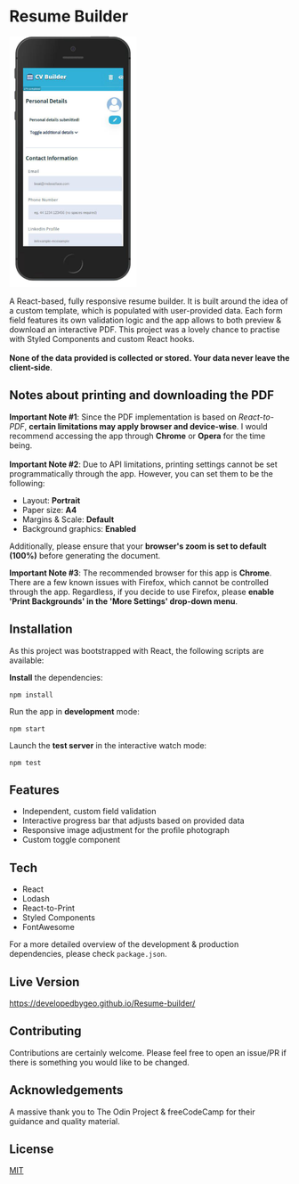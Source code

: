 # Resume Builder

<img src='./public/sample.png' height='450px'/>

A React-based, fully responsive resume builder. It is built around the idea of a custom template, which is populated with user-provided data. Each form field features its own validation logic and the app allows to both preview & download an interactive PDF. This project was a lovely chance to practise with Styled Components and custom React hooks.
<br>
<br>**None of the data provided is collected or stored. Your data never leave the client-side**.

## Notes about printing and downloading the PDF

**Important Note #1**: Since the PDF implementation is based on _React-to-PDF_, **certain limitations may apply browser and device-wise**. I would recommend accessing the app through **Chrome** or **Opera** for the time being.
<br>
<br>**Important Note #2**: Due to API limitations, printing settings cannot be set programmatically through the app. However, you can set them to be the following:

- Layout: **Portrait**
- Paper size: **A4**
- Margins & Scale: **Default**
- Background graphics: **Enabled**

Additionally, please ensure that your **browser's zoom is set to default (100%)** before generating the document.

**Important Note #3**: The recommended browser for this app is **Chrome**. There are a few known issues with Firefox, which cannot be controlled through the app. Regardless, if you decide to use Firefox, please **enable 'Print Backgrounds' in the 'More Settings' drop-down menu**.

## Installation

As this project was bootstrapped with React, the following scripts are available:

**Install** the dependencies:

```
npm install
```

Run the app in **development** mode:

```
npm start
```

Launch the **test server** in the interactive watch mode:

```
npm test
```

## Features

- Independent, custom field validation
- Interactive progress bar that adjusts based on provided data
- Responsive image adjustment for the profile photograph
- Custom toggle component

## Tech

- React
- Lodash
- React-to-Print
- Styled Components
- FontAwesome

For a more detailed overview of the development & production dependencies, please check `package.json`.

## Live Version

<https://developedbygeo.github.io/Resume-builder/>

## Contributing

Contributions are certainly welcome. Please feel free to open an issue/PR if there is something you would like to be changed.

## Acknowledgements

A massive thank you to The Odin Project & freeCodeCamp for their guidance and quality material.

## License

[MIT](./LICENSE.md)
